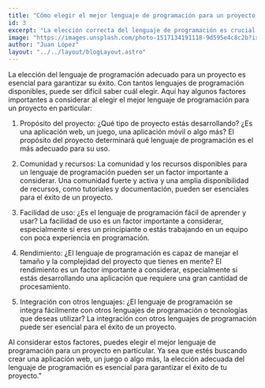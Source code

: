 ```yaml
---
title: "Cómo elegir el mejor lenguaje de programación para un proyecto en particular."
id: 3
excerpt: "La elección correcta del lenguaje de programación es crucial para el éxito de un proyecto. Debes considerar factores como el propósito, la comunidad y recursos, la facilidad de uso, el rendimiento y la integración con otros lenguajes para elegir el lenguaje que mejor se adapte a tus necesidades."
image: "https://images.unsplash.com/photo-1517134191118-9d595e4c8c2b?ixlib=rb-4.0.3&ixid=MnwxMjA3fDB8MHxwaG90by1wYWdlfHx8fGVufDB8fHx8&auto=format&fit=crop&w=1470&q=80"
author: "Juan López"
layout: "../../layout/blogLayout.astro"
---
```


La elección del lenguaje de programación adecuado para un proyecto es esencial para garantizar su éxito. Con tantos lenguajes de programación disponibles, puede ser difícil saber cuál elegir. Aquí hay algunos factores importantes a considerar al elegir el mejor lenguaje de programación para un proyecto en particular:

1. Propósito del proyecto: ¿Qué tipo de proyecto estás desarrollando? ¿Es una aplicación web, un juego, una aplicación móvil o algo más? El propósito del proyecto determinará qué lenguaje de programación es el más adecuado para su uso.

2. Comunidad y recursos: La comunidad y los recursos disponibles para un lenguaje de programación pueden ser un factor importante a considerar. Una comunidad fuerte y activa y una amplia disponibilidad de recursos, como tutoriales y documentación, pueden ser esenciales para el éxito de un proyecto.

3. Facilidad de uso: ¿Es el lenguaje de programación fácil de aprender y usar? La facilidad de uso es un factor importante a considerar, especialmente si eres un principiante o estás trabajando en un equipo con poca experiencia en programación.

4. Rendimiento: ¿El lenguaje de programación es capaz de manejar el tamaño y la complejidad del proyecto que tienes en mente? El rendimiento es un factor importante a considerar, especialmente si estás desarrollando una aplicación que requiere una gran cantidad de procesamiento.

5. Integración con otros lenguajes: ¿El lenguaje de programación se integra fácilmente con otros lenguajes de programación o tecnologías que deseas utilizar? La integración con otros lenguajes de programación puede ser esencial para el éxito de un proyecto.

Al considerar estos factores, puedes elegir el mejor lenguaje de programación para un proyecto en particular. Ya sea que estés buscando crear una aplicación web, un juego o algo más, la elección adecuada del lenguaje de programación es esencial para garantizar el éxito de tu proyecto."